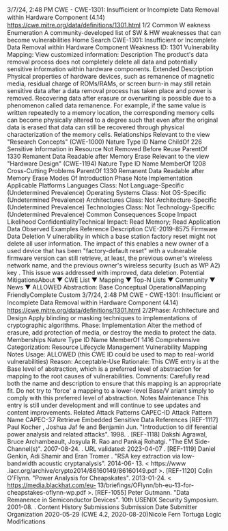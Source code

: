 3/7/24, 2:48 PM CWE - CWE-1301: Insuﬃcient or Incomplete Data Removal within Hardware Component (4.14)
https://cwe.mitre.org/data/deﬁnitions/1301.html 1/2
Common W eakness Enumeration
A community-developed list of SW & HW weaknesses that can become
vulnerabilities
Home Search
CWE-1301: Insufficient or Incomplete Data Removal within Hardware Component
Weakness ID: 1301
Vulnerability Mapping: 
View customized information:
 Description
The product's data removal process does not completely delete all data and potentially sensitive information within hardware
components.
 Extended Description
Physical properties of hardware devices, such as remanence of magnetic media, residual charge of ROMs/RAMs, or screen burn-in
may still retain sensitive data after a data removal process has taken place and power is removed.
Recovering data after erasure or overwriting is possible due to a phenomenon called data remanence. For example, if the same value
is written repeatedly to a memory location, the corresponding memory cells can become physically altered to a degree such that even
after the original data is erased that data can still be recovered through physical characterization of the memory cells.
 Relationships
 Relevant to the view "Research Concepts" (CWE-1000)
Nature Type ID Name
ChildOf 226 Sensitive Information in Resource Not Removed Before Reuse
ParentOf 1330 Remanent Data Readable after Memory Erase
 Relevant to the view "Hardware Design" (CWE-1194)
Nature Type ID Name
MemberOf 1208 Cross-Cutting Problems
ParentOf 1330 Remanent Data Readable after Memory Erase
 Modes Of Introduction
Phase Note
Implementation
 Applicable Platforms
Languages
Class: Not Language-Specific (Undetermined Prevalence)
Operating Systems
Class: Not OS-Specific (Undetermined Prevalence)
Architectures
Class: Not Architecture-Specific (Undetermined Prevalence)
Technologies
Class: Not Technology-Specific (Undetermined Prevalence)
 Common Consequences
Scope Impact Likelihood
ConfidentialityTechnical Impact: Read Memory; Read Application Data
 Observed Examples
Reference Description
CVE-2019-8575 Firmware Data Deletion V ulnerability in which a base station factory reset might not delete all user
information. The impact of this enables a new owner of a used device that has been "factory-default
reset" with a vulnerable firmware version can still retrieve, at least, the previous owner's wireless
network name, and the previous owner's wireless security (such as WP A2) key . This issue was
addressed with improved, data deletion.
 Potential MitigationsAbout ▼ CWE List ▼ Mapping ▼ Top-N Lists ▼ Community ▼ News ▼
ALLOWED
Abstraction: Base
Conceptual OperationalMapping
FriendlyComplete Custom
3/7/24, 2:48 PM CWE - CWE-1301: Insuﬃcient or Incomplete Data Removal within Hardware Component (4.14)
https://cwe.mitre.org/data/deﬁnitions/1301.html 2/2Phase: Architecture and Design
Apply blinding or masking techniques to implementations of cryptographic algorithms.
Phase: Implementation
Alter the method of erasure, add protection of media, or destroy the media to protect the data.
 Memberships
Nature Type ID Name
MemberOf 1416 Comprehensive Categorization: Resource Lifecycle Management
 Vulnerability Mapping Notes
Usage: ALLOWED (this CWE ID could be used to map to real-world vulnerabilities)
Reason: Acceptable-Use
Rationale:
This CWE entry is at the Base level of abstraction, which is a preferred level of abstraction for mapping to the root causes of
vulnerabilities.
Comments:
Carefully read both the name and description to ensure that this mapping is an appropriate fit. Do not try to 'force' a mapping to a
lower-level Base/V ariant simply to comply with this preferred level of abstraction.
 Notes
Maintenance
This entry is still under development and will continue to see updates and content improvements.
 Related Attack Patterns
CAPEC-ID Attack Pattern Name
CAPEC-37 Retrieve Embedded Sensitive Data
 References
[REF-1117] Paul Kocher , Joshua Jaf fe and Benjamin Jun. "Introduction to dif ferential power analysis and related attacks". 1998.
.
[REF-1118] Dakshi Agrawal, Bruce Archambeault, Josyula R. Rao and Pankaj Rohatgi. "The EM Side-Channel(s)". 2007-08-24.
. URL validated: 2023-04-07 .
[REF-1119] Daniel Genkin, Adi Shamir and Eran Tromer . "RSA key extraction via low-bandwidth acoustic cryptanalysis". 2014-06-
13. < https://www .iacr.org/archive/crypto2014/86160149/86160149.pdf >.
[REF-1120] Colin O'Flynn. "Power Analysis for Cheapskates". 2013-01-24. < https://media.blackhat.com/eu-
13/briefings/OFlynn/bh-eu-13-for-cheapstakes-oflynn-wp.pdf >.
[REF-1055] Peter Gutmann. "Data Remanence in Semiconductor Devices". 10th USENIX Security Symposium. 2001-08.
.
 Content History
 Submissions
Submission Date Submitter Organization
2020-05-29
(CWE 4.2, 2020-08-20)Nicole Fern Tortuga Logic
 Modifications

